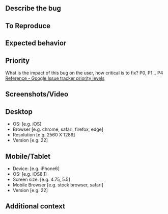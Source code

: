 ## Describe the bug
<!-- A clear and concise description of what the bug is. -->

## To Reproduce
<!-- Provide Steps to reproduce the BUG -->

## Expected behavior
<!-- A clear and concise description of what you expected to happen. -->

## Priority
What is the impact of this bug on the user, how critical is to fix? P0, P1 .. P4
[Reference - Google Issue tracker priority levels](https://developers.google.com/issue-tracker/concepts/issues#priority)

## Screenshots/Video
<!-- If applicable, add screenshots/video to help explain your problem. -->
<!-- Remember to mark the area in the application thats impacted. -->

## Desktop
 - OS: [e.g. iOS]
 - Browser [e.g. chrome, safari, firefox, edge]
 - Resolution [e.g. 2560 X 1289]
 - Version [e.g. 22]

## Mobile/Tablet
 - Device: [e.g. iPhone6]
 - OS: [e.g. iOS8.1]
 - Screen size: [e.g. 4.75, 5.5]
 - Mobile Browser [e.g. stock browser, safari]
 - Version [e.g. 22]

## Additional context
<!-- Add any other context about the problem here. -->
